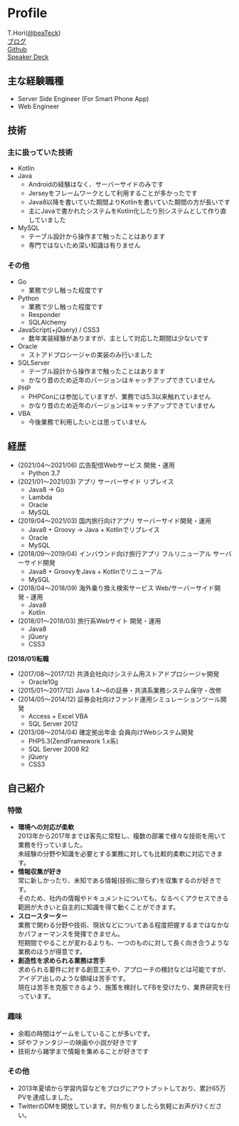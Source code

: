 # Profile
T.Hori([@beaTeck](https://twitter.com/beaTeck))  
[ブログ](https://blog.beatdjam.com/)  
[Github](https://github.com/beatdjam)  
[Speaker Deck](https://speakerdeck.com/beatdjam)  

## 主な経験職種
* Server Side Engineer (For Smart Phone App)
* Web Engineer

## 技術
### 主に扱っていた技術
* Kotlin
* Java
    * Androidの経験はなく、サーバーサイドのみです
    * Jerseyをフレームワークとして利用することが多かったです
    * Java8以降を書いていた期間よりKotlinを書いていた期間の方が長いです
    * 主にJavaで書かれたシステムをKotlin化したり別システムとして作り直していました
* MySQL
    * テーブル設計から操作まで触ったことはあります
    * 専門ではないため深い知識は有りません

### その他
* Go
    * 業務で少し触った程度です
* Python
    * 業務で少し触った程度です
    * Responder
    * SQLAlchemy
* JavaScript(+jQuery) / CSS3
    * 数年実装経験がありますが、主として対応した期間は少ないです
* Oracle
    * ストアドプロシージャの実装のみ行いました
* SQLServer
    * テーブル設計から操作まで触ったことはあります
    * かなり昔のため近年のバージョンはキャッチアップできていません
* PHP
    * PHPConには参加していますが、業務では5.3以来触れていません
    * かなり昔のため近年のバージョンはキャッチアップできていません
* VBA
    * 今後業務で利用したいとは思っていません

## 経歴
* (2021/04〜2021/06) 広告配信Webサービス 開発・運用
    * Python 3.7
* (2021/01〜2021/03) アプリ サーバーサイド リプレイス
    * Java8 → Go
    * Lambda
    * Oracle
    * MySQL
* (2019/04〜2021/03) 国内旅行向けアプリ サーバーサイド開発・運用
    * Java8 + Groovy → Java + Kotlinでリプレイス
    * Oracle
    * MySQL
* (2018/09〜2019/04) インバウンド向け旅行アプリ フルリニューアル サーバーサイド開発
    * Java8 + GroovyをJava + Kotlinでリニューアル
    * MySQL
* (2018/04〜2018/09) 海外乗り換え検索サービス Web/サーバーサイド開発・運用
    * Java8
    * Kotlin
* (2018/01〜2018/03) 旅行系Webサイト 開発・運用 
    * Java8
    * jQuery
    * CSS3  

**(2018/01)転職**  

* (2017/08〜2017/12) 共済会社向けシステム用ストアドプロシージャ開発
    * Oracle10g
* (2015/01〜2017/12) Java 1.4〜6の証券・共済系業務システム保守・改修
* (2014/05〜2014/12) 証券会社向けファンド運用シミュレーションツール開発
    * Access + Excel VBA
    * SQL Server 2012
* (2013/08〜2014/04) 確定拠出年金 会員向けWebシステム開発
    * PHP5.3(ZendFramework 1.x系)
    * SQL Server 2008 R2
    * jQuery
    * CSS3

## 自己紹介
### 特徴
* **環境への対応が柔軟**  
2013年から2017年までは客先に常駐し、複数の部署で様々な技術を用いて業務を行っていました。  
未経験の分野や知識を必要とする業務に対しても比較的柔軟に対応できます。
* **情報収集が好き**  
常に新しかったり、未知である情報(技術に限らず)を収集するのが好きです。  
そのため、社内の情報やドキュメントについても、なるべくアクセスできる範囲が大きいと自主的に知識を得て動くことができます。
* **スロースターター**  
業務で関わる分野や技術、現状などについてある程度把握するまではなかなかパフォーマンスを発揮できません。  
短期間でやることが変わるよりも、一つのものに対して長く向き合うような業務のほうが得意です。
* **創造性を求められる業務は苦手**  
求められる要件に対する創意工夫や、アプローチの検討などは可能ですが、アイデア出しのような領域は苦手です。  
現在は苦手を克服できるよう、施策を検討してFBを受けたり、業界研究を行っています。

### 趣味
* 余暇の時間はゲームをしていることが多いです。
* SFやファンタジーの映画や小説が好きです
* 技術から雑学まで情報を集めることが好きです

### その他
* 2013年夏頃から学習内容などをブログにアウトプットしており、累計65万PVを達成しました。  
* TwitterのDMを開放しています。何か有りましたら気軽にお声がけください。
